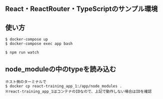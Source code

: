 ## React・ReactRouter・TypeScriptのサンプル環境

## 使い方

```
$ docker-compose up
$ docker-compose exec app bash

$ npm run watch
```

## node_moduleの中のtypeを読み込む

```
ホスト側のターミナルで
$ docker cp react-training_app_1:/app/node_modules .
※react-training_app_1はコンテナのIDなので、上記で動作しない場合はIDを確認
```

